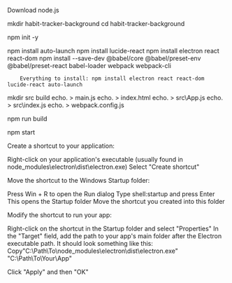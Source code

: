Download node.js

mkdir habit-tracker-background
cd habit-tracker-background

npm init -y

npm install auto-launch
npm install lucide-react
npm install electron react react-dom
npm install --save-dev @babel/core @babel/preset-env @babel/preset-react babel-loader webpack webpack-cli

        Everything to install: npm install electron react react-dom lucide-react auto-launch


mkdir src build
echo. > main.js
echo. > index.html
echo. > src\App.js
echo. > src\index.js
echo. > webpack.config.js


npm run build

npm start



Create a shortcut to your application:

Right-click on your application's executable (usually found in node_modules\electron\dist\electron.exe)
Select "Create shortcut"


Move the shortcut to the Windows Startup folder:

Press Win + R to open the Run dialog
Type shell:startup and press Enter
This opens the Startup folder
Move the shortcut you created into this folder


Modify the shortcut to run your app:

Right-click on the shortcut in the Startup folder and select "Properties"
In the "Target" field, add the path to your app's main folder after the Electron executable path. It should look something like this:
Copy"C:\Path\To\node_modules\electron\dist\electron.exe" "C:\Path\To\Your\App"

Click "Apply" and then "OK"